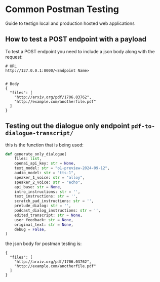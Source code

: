# Common Postman Testing 
Guide to testign local and production hosted web applications


## How to test a POST endpoint with a payload


To test a POST endpoint you need to include a json body along with the request:


```
# URL
http://127.0.0.1:8000/<Endpoint Name>


# Body
{
  "files": [
    "http://arxiv.org/pdf/1706.03762",
    "http://example.com/anotherfile.pdf"
  ]
}
```

## Testing out the dialogue only endpoint  `pdf-to-dialogue-transcript/`

this is the function that is being used:

```python
def generate_only_dialogue(
    files: list,
    openai_api_key: str = None,
    text_model: str = "o1-preview-2024-09-12",
    audio_model: str = "tts-1",
    speaker_1_voice: str = "alloy",
    speaker_2_voice: str = "echo",
    api_base: str = None,
    intro_instructions: str = '',
    text_instructions: str = '',
    scratch_pad_instructions: str = '',
    prelude_dialog: str = '',
    podcast_dialog_instructions: str = '',
    edited_transcript: str = None,
    user_feedback: str = None,
    original_text: str = None,
    debug = False,
)
```

the json body for postman testing is:

```
{
  "files": [
    "http://arxiv.org/pdf/1706.03762",
    "http://example.com/anotherfile.pdf"
  ]
}
```

